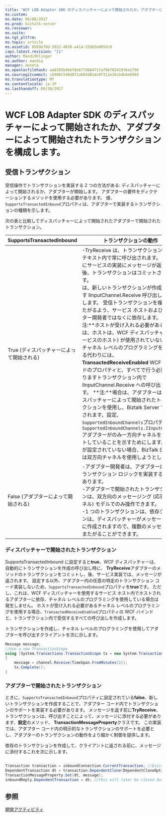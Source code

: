 ```yaml
---
title: "WCF LOB Adapter SDK のディスパッチャーによって開始されたか、アダプターによって開始されたトランザクションの構成 |Microsoft ドキュメント"
ms.custom: 
ms.date: 06/08/2017
ms.prod: biztalk-server
ms.reviewer: 
ms.suite: 
ms.tgt_pltfrm: 
ms.topic: article
ms.assetid: 85b9ef8d-3922-4838-a41a-32db5e005dc0
caps.latest.revision: "11"
author: MandiOhlinger
ms.author: mandia
manager: anneta
ms.openlocfilehash: aa8105b4b6f8eb77d68471faf9b702419f6a1f90
ms.sourcegitcommit: cb908c540d8f1a692d01dc8f313e16cb4b4e696d
ms.translationtype: MT
ms.contentlocale: ja-JP
ms.lasthandoff: 09/20/2017
---
```

# <a name="configure-dispatcher-initiated-or-adapter-initiated-transactions-with-the-wcf-lob-adapter-sdk"></a>WCF LOB Adapter SDK のディスパッチャーによって開始されたか、アダプターによって開始されたトランザクションを構成します。
## <a name="inbound-transactions"></a>受信トランザクション  
 受信操作でトランザクションを実装する 2 つの方法がある: ディスパッチャーによって開始されるか、アダプターが開始します。 アダプターの要件をディクテーションするメソッドを使用する必要があります。 値、`SupportsTransactedInbound`プロパティは、アダプターで実装するトランザクションの種類を示します。  
  
 次の表と比較してディスパッチャーによって開始されたアダプターで開始されたトランザクション。  
  
|SupportsTransactedInbound|トランザクションの動作|  
|-------------------------------|----------------------------|  
|True (ディスパッチャーによって開始される)|-TryReceive は、トランザクションのコンテキスト内で常に呼び出されます。<br />にサービスの実装にメッセージが返された後、トランザクションはコミットされます。<br />は、新しいトランザクションが作成されます IInputChannel.Receive 呼び出しごとにします。 受信トランザクションを複数にまたがるよう、サービス ホストおよびアダプター開発者ではなくに依存します。 **注:**ホストが受け入れる必要がある場合は、ホストは、WCF ディスパッチャー (サービスのホスト) が使用されていないと、チャネル レベルのプログラミングを使用する代わりには、 **TransactedReceiveEnabled** WCF バインドのプロパティと、すべてで行う必要がありますトランザクション内で IInputChannel.Receive への呼び出しです。 **注:**場合は、アダプターは、ディスパッチャーによって開始されたトランザクションを使用し、Biztalk Server で使用されます、設定、`SupportedInboundChannels`プロパティを`SupportedInboundChannels.IInputChannel`アダプターがのみ一方向チャネルをサポートしていることを示すためにします。 これが設定されていない場合、BizTalk Server は双方向チャネルを使用しようとします。|  
|False (アダプターによって開始される)|-アダプター開発者は、アダプター内のトランザクション ロジックを実装する必要があります。<br />-アダプターで開始されたトランザクションは、双方向のメッセージング (応答チャネル) モデルでのみ操作できます。<br />-1 つのトランザクションは、依存クローンは、ディスパッチャーがメッセージごとに作成されますので、複数のメッセージをまたがることができます。|  
  
### <a name="dispatcher-initiated-transactions"></a>ディスパッチャーで開始されたトランザクション  
 SupportsTransactedInbound に設定すると**true**、WCF ディスパッチャーは、自動的にトランザクションを作成の呼び出し時に、 **TryReceive**アダプターのメソッドのトランザクションをコミットし、後、サービス実装では、メッセージが返されます。 設定する以外、アダプター内の任意の特定のトランザクション コード実装しないため、`SupportsTransactedInbound`プロパティを**true**です。 ただし、これは、WCF ディスパッチャーを使用するサービス ホスト内でホストされるアダプターに依存、チャネル レベルのプログラミングを使用している場合は発生しません。 ホストが受け入れる必要があるチャネル レベルのプログラミングを使用する場合、`TransactedReceiveEnabled`プロパティの WCF バインドと、トランザクション内で受信するすべての呼び出しを作成します。  
  
 トランザクションを作成し、チャネル レベルのプログラミングを使用してアダプターを呼び出すクライアントを次に示します。  
  
```csharp  
Message message;  
//Use a new TransactionScope  
using (System.Transactions.TransactionScope tx = new System.Transactions.TransactionScope())  
{  
    message = channel.Receive(TimeSpan.FromMinutes(2));  
    tx.Complete();  
}  
```  
  
### <a name="adapter-initiated-transactions"></a>アダプターで開始されたトランザクション  
 ときに、`SupportsTransactedInbound`プロパティに設定されている**false**、新しいトランザクションを作成することで、アダプター コード内でトランザクションのサポートを実装する必要があります。 メッセージを返す前に**TryReceive**、トランザクションは、呼び出すことによって、メッセージに添付する必要があります、**設定**のメソッド、 **TransactionMessageProperty**クラスです。 この実装では、アダプター コード内の明示的なトランザクションのサポートを必要とし、アダプターのトランザクションの動作をより細かく制御を提供します。  
  
 依存のトランザクションを作成して、クライアントに返される前に、メッセージに添付するこれを次に示します。  
  
```csharp  
  
Transaction transaction = inboundConnection.CurrentTransaction; //Existing transaction  
DependentTransaction dt = transaction.DependentClone(DependentCloneOption.BlockCommitUntilComplete);  
TransactionMessageProperty.Set(dt, message);  
inboundReply.DependentTransaction = dt; //this will later be closed during Reply processing  
```  
  
## <a name="see-also"></a>参照  
 [開発アクティビティ](../../esb-toolkit/development-activities.md)